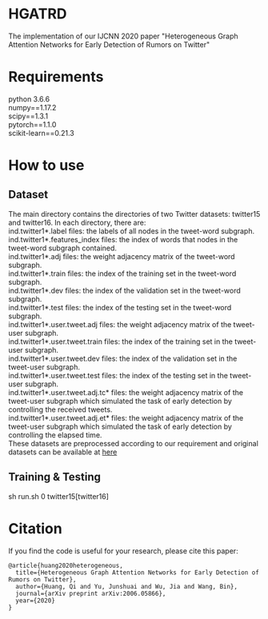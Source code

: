 # HGATRD
The implementation of our IJCNN 2020 paper "Heterogeneous Graph Attention Networks for Early Detection of Rumors on Twitter" 
# Requirements
python 3.6.6  
numpy==1.17.2  
scipy==1.3.1  
pytorch==1.1.0  
scikit-learn==0.21.3  
# How to use
## Dataset
The main directory contains the directories of two Twitter datasets: twitter15 and twitter16. In each directory, there are:  
ind.twitter1*.label files: the labels of all nodes in the tweet-word subgraph.  
ind.twitter1*.features_index files: the index of words that nodes in the tweet-word subgraph contained.  
ind.twitter1*.adj files: the weight adjacency matrix of the tweet-word subgraph.  
ind.twitter1*.train files: the index of the training set in the tweet-word subgraph.  
ind.twitter1*.dev files: the index of the validation set in the tweet-word subgraph.  
ind.twitter1*.test files: the index of the testing set in the tweet-word subgraph.  
ind.twitter1*.user.tweet.adj files: the weight adjacency matrix of the tweet-user subgraph.  
ind.twitter1*.user.tweet.train files: the index of the training set in the tweet-user subgraph.  
ind.twitter1*.user.tweet.dev files: the index of the validation set in the tweet-user subgraph.  
ind.twitter1*.user.tweet.test files: the index of the testing set in the tweet-user subgraph.  
ind.twitter1*.user.tweet.adj.tc* files: the weight adjacency matrix of the tweet-user subgraph which simulated the task of early detection by controlling the received tweets.  
ind.twitter1*.user.tweet.adj.et* files: the weight adjacency matrix of the tweet-user subgraph which simulated the task of early detection by controlling the elapsed time.  
These datasets are preprocessed according to our requirement and original datasets can be available at [here](https://www.dropbox.com/s/7ewzdrbelpmrnxu/rumdetect2017.zip?dl=0)

## Training & Testing
sh run.sh 0 twitter15\[twitter16\]

# Citation
If you find the code is useful for your research, please cite this paper:  
<pre><code>@article{huang2020heterogeneous,
  title={Heterogeneous Graph Attention Networks for Early Detection of Rumors on Twitter},
  author={Huang, Qi and Yu, Junshuai and Wu, Jia and Wang, Bin},
  journal={arXiv preprint arXiv:2006.05866},
  year={2020}
}</code></pre>
